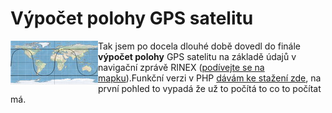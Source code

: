<!--
title : Výpočet polohy GPS satelitu
author : Roman Ožana <ozana@omdesign.cz>
date : 7.4.2006 06:41:11
tags : GIS, GPS, programovani
-->

# Výpočet polohy GPS satelitu

<img class="alignleft" src="gps-sat-map-small.jpg" alt="Ukázka mapky satelit 15" width="140" height="70" align="left" />Tak jsem po docela dlouhé době dovedl do finále **výpočet polohy** GPS satelitu na základě údajů v navigační zprávě RINEX ([podívejte se na mapku][1]).Funkční verzi v PHP [dávám ke stažení zde][2], na první pohled to vypadá že už to počítá to co to počítat má.

 [1]: gps-sat-map.jpg "Ukázková mapka polohy satelitu 15"
 [2]: http://www.phpclasses.org/browse/file/13367.html